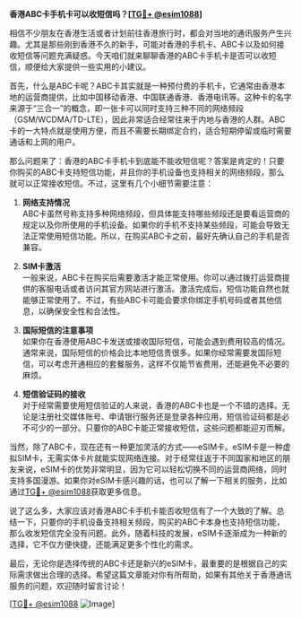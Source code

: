 **香港ABC卡手机卡可以收短信吗？[[TG💪+ @esim1088](https://t.me/s/esim1088)]**

相信不少朋友在香港生活或者计划前往香港旅行时，都会对当地的通讯服务产生兴趣。尤其是那些刚到香港不久的新手，可能对香港的手机卡、ABC卡以及如何接收短信等问题充满疑惑。今天咱们就来聊聊香港的ABC卡手机卡是否可以收短信，顺便给大家提供一些实用的小建议。

首先，什么是ABC卡呢？ABC卡其实就是一种预付费的手机卡，它通常由香港本地的运营商提供，比如中国移动香港、中国联通香港、香港电讯等。这种卡的名字来源于“三合一”的概念，即一张卡可以同时支持三种不同的网络频段（GSM/WCDMA/TD-LTE），因此非常适合经常往来于内地与香港的人群。ABC卡的一大特点就是使用方便，而且不需要长期绑定合约，适合短期停留或临时需要通话和上网的用户。

那么问题来了：香港的ABC卡手机卡到底能不能收短信呢？答案是肯定的！只要你购买的ABC卡支持短信功能，并且你的手机设备也支持相关的网络频段，那么就可以正常接收短信。不过，这里有几个小细节需要注意：

1. **网络支持情况**  
   ABC卡虽然号称支持多种网络频段，但具体能支持哪些频段还是要看运营商的规定以及你所使用的手机设备。如果你的手机不支持某些频段，可能会导致无法正常使用短信功能。所以，在购买ABC卡之前，最好先确认自己的手机是否兼容。

2. **SIM卡激活**  
   一般来说，ABC卡在购买后需要激活才能正常使用。你可以通过拨打运营商提供的客服电话或者访问其官方网站进行激活。激活完成后，短信功能自然也就能够正常使用了。不过，有些ABC卡可能会要求你绑定手机号码或者其他信息，以确保安全性和合法性。

3. **国际短信的注意事项**  
   如果你在香港使用ABC卡发送或接收国际短信，可能会遇到费用较高的情况。通常来说，国际短信的价格会比本地短信贵很多。如果你经常需要发国际短信，可以考虑开通相应的套餐服务，这样不仅能节省费用，还能避免不必要的麻烦。

4. **短信验证码的接收**  
   对于经常需要使用短信验证的人来说，香港的ABC卡也是一个不错的选择。无论是注册社交媒体账号、申请银行服务还是登录各种应用，短信验证码都是必不可少的一部分。只要你的ABC卡能正常接收短信，这些问题都能迎刃而解。

当然，除了ABC卡，现在还有一种更加灵活的方式——eSIM卡。eSIM卡是一种虚拟SIM卡，无需实体卡片就能实现网络连接。对于经常往返于不同国家和地区的朋友来说，eSIM卡的优势非常明显，因为它可以轻松切换不同的运营商网络，同时支持多国漫游。如果你对eSIM卡感兴趣的话，也可以了解一下相关的服务，比如通过[TG💪+ @esim1088](https://t.me/s/esim1088)获取更多信息。

说了这么多，大家应该对香港ABC卡手机卡能否收短信有了一个大致的了解。总结一下，只要你的手机设备支持相关频段，购买的ABC卡本身也支持短信功能，那么收发短信完全没有问题。此外，随着科技的发展，eSIM卡逐渐成为一种新的选择，它不仅方便快捷，还能满足更多个性化的需求。

最后，无论你是选择传统的ABC卡还是新兴的eSIM卡，最重要的是根据自己的实际需求做出合理的选择。希望这篇文章能对你有所帮助，如果有其他关于香港通讯服务的问题，欢迎随时留言讨论！

[[TG💪+ @esim1088](https://t.me/s/esim1088) ![Image](https://i.postimg.cc/4NQfJmqS/Snipaste-2025-05-13-00-14-12.png)]
